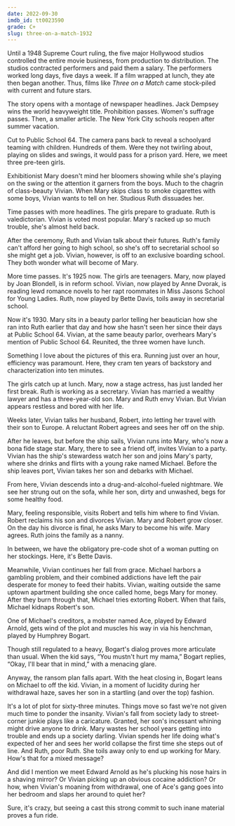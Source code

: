 ```yaml
---
date: 2022-09-30
imdb_id: tt0023590
grade: C+
slug: three-on-a-match-1932
---
```


Until a 1948 Supreme Court ruling, the five major Hollywood studios controlled the entire movie business, from production to distribution. The studios contracted performers and paid them a salary. The performers worked long days, five days a week. If a film wrapped at lunch, they ate then began another. Thus, films like _Three on a Match_ came stock-piled with current and future stars.

<!-- end -->

The story opens with a montage of newspaper headlines. Jack Dempsey wins the world heavyweight title. Prohibition passes. Women's suffrage passes. Then, a smaller article. The New York City schools reopen after summer vacation.

Cut to Public School 64. The camera pans back to reveal a schoolyard teaming with children. Hundreds of them. Were they not twirling about, playing on slides and swings, it would pass for a prison yard. Here, we meet three pre-teen girls.

Exhibitionist Mary doesn't mind her bloomers showing while she's playing on the swing or the attention it garners from the boys. Much to the chagrin of class-beauty Vivian. When Mary skips class to smoke cigarettes with some boys, Vivian wants to tell on her. Studious Ruth dissuades her.

Time passes with more headlines. The girls prepare to graduate. Ruth is valedictorian. Vivian is voted most popular. Mary's racked up so much trouble, she's almost held back.

After the ceremony, Ruth and Vivian talk about their futures. Ruth's family can't afford her going to high school, so she's off to secretarial school so she might get a job. Vivian, however, is off to an exclusive boarding school. They both wonder what will become of Mary.

More time passes. It's 1925 now. The girls are teenagers. Mary, now played by Joan Blondell, is in reform school. Vivian, now played by Anne Dvorak, is reading lewd romance novels to her rapt roommates in Miss Jasons School for Young Ladies. Ruth, now played by Bette Davis, toils away in secretarial school.

Now it's 1930. Mary sits in a beauty parlor telling her beautician how she ran into Ruth earlier that day and how she hasn't seen her since their days at Public School 64. Vivian, at the same beauty parlor, overhears Mary's mention of Public School 64. Reunited, the three women have lunch.

Something I love about the pictures of this era. Running just over an hour, efficiency was paramount. Here, they cram ten years of backstory and characterization into ten minutes.

The girls catch up at lunch. Mary, now a stage actress, has just landed her first break. Ruth is working as a secretary. Vivian has married a wealthy lawyer and has a three-year-old son. Mary and Ruth envy Vivian. But Vivian appears restless and bored with her life.

Weeks later, Vivian talks her husband, Robert, into letting her travel with their son to Europe. A reluctant Robert agrees and sees her off on the ship.

After he leaves, but before the ship sails, Vivian runs into Mary, who's now a bona fide stage star. Mary, there to see a friend off, invites Vivian to a party. Vivian has the ship's stewardess watch her son and joins Mary's party, where she drinks and flirts with a young rake named Michael. Before the ship leaves port, Vivian takes her son and debarks with Michael.

From here, Vivian descends into a drug-and-alcohol-fueled nightmare. We see her strung out on the sofa, while her son, dirty and unwashed, begs for some healthy food.

Mary, feeling responsible, visits Robert and tells him where to find Vivian. Robert reclaims his son and divorces Vivian. Mary and Robert grow closer. On the day his divorce is final, he asks Mary to become his wife. Mary agrees. Ruth joins the family as a nanny.

In between, we have the obligatory pre-code shot of a woman putting on her stockings. Here, it's Bette Davis.

Meanwhile, Vivian continues her fall from grace. Michael harbors a gambling problem, and their combined addictions have left the pair desperate for money to feed their habits. Vivian, waiting outside the same uptown apartment building she once called home, begs Mary for money. After they burn through that, Michael tries extorting Robert. When that fails, Michael kidnaps Robert's son.

One of Michael's creditors, a mobster named Ace, played by Edward Arnold, gets wind of the plot and muscles his way in via his henchman, played by Humphrey Bogart.

Though still regulated to a heavy, Bogart's dialog proves more articulate than usual. When the kid says, “You mustn't hurt my mama,” Bogart replies, “Okay, I'll bear that in mind,” with a menacing glare.

Anyway, the ransom plan falls apart. With the heat closing in, Bogart leans on Michael to off the kid. Vivian, in a moment of lucidity during her withdrawal haze, saves her son in a startling (and over the top) fashion.

It's a lot of plot for sixty-three minutes. Things move so fast we're not given much time to ponder the insanity. Vivian's fall from society lady to street-corner junkie plays like a caricature. Granted, her son's incessant whining might drive anyone to drink. Mary wastes her school years getting into trouble and ends up a society darling. Vivian spends her life doing what's expected of her and sees her world collapse the first time she steps out of line. And Ruth, poor Ruth. She toils away only to end up working for Mary. How's that for a mixed message?

And did I mention we meet Edward Arnold as he's plucking his nose hairs in a shaving mirror? Or Vivian picking up an obvious cocaine addiction? Or how, when Vivian's moaning from withdrawal, one of Ace's gang goes into her bedroom and slaps her around to quiet her?

Sure, it's crazy, but seeing a cast this strong commit to such inane material proves a fun ride.
